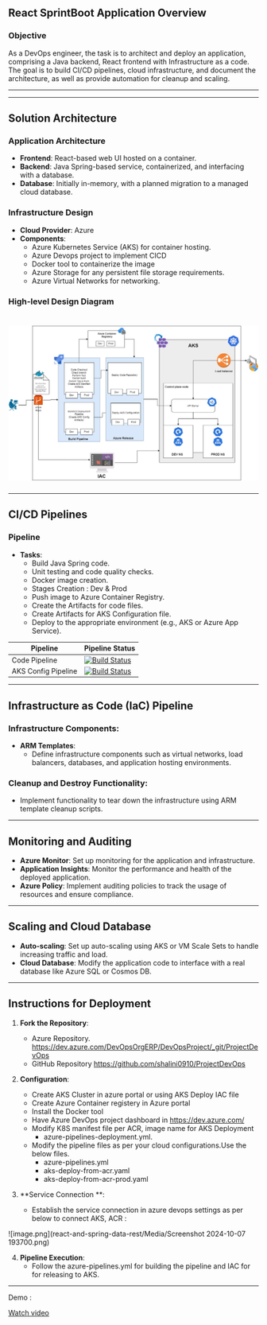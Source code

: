 
## **React SprintBoot Application Overview**

### **Objective**
As a DevOps engineer, the task is to architect and deploy an application, comprising a Java backend, React frontend with Infrastructure as a code. The goal is to build CI/CD pipelines, cloud infrastructure, and document the architecture, as well as provide automation for cleanup and scaling.

---


---

## **Solution Architecture**

### **Application Architecture**
- **Frontend**: React-based web UI hosted on a container.
- **Backend**: Java Spring-based service, containerized, and interfacing with a database.
- **Database**: Initially in-memory, with a planned migration to a managed cloud database.

### **Infrastructure Design**
- **Cloud Provider**: Azure
- **Components**:
  - Azure Kubernetes Service (AKS) for container hosting.
  - Azure Devops project to implement CICD
  - Docker tool to containerize the image
  - Azure Storage for any persistent file storage requirements.
  - Azure Virtual Networks for networking.

### **High-level Design Diagram**

# ![FlowDiagram (2).jpg](react-and-spring-data-rest/Media/FlowDiagram.jpg)
---

## **CI/CD Pipelines**

### **Pipeline**
- **Tasks**:
  - Build Java Spring code.
  - Unit testing and code quality checks.
  - Docker image creation.
  - Stages Creation : Dev & Prod
  - Push image to Azure Container Registry.
  - Create the Artifacts for code files.
  - Create Artifacts for AKS Configuration file.
  - Deploy to the appropriate environment (e.g., AKS or Azure App Service).


| Pipeline                  | Pipeline Status                                                                                                                                                                                                                                |
|---------------------------|------------------------------------------------------------------------------------------------------------------------------------------------------------------------------------------------------------------------------------------------|
| Code Pipeline       | [![Build Status](https://dev.azure.com/DevOpsOrgERP/DevOpsProject/_apis/build/status%2FProjectDevOps_Deploy%20Configurations?branchName=main)](https://dev.azure.com/DevOpsOrgERP/DevOpsProject/_build/latest?definitionId=14&branchName=main) |
| AKS Config Pipeline | [![Build Status](https://dev.azure.com/DevOpsOrgERP/DevOpsProject/_apis/build/status%2FProjectDevOps?branchName=main)](https://dev.azure.com/DevOpsOrgERP/DevOpsProject/_build/latest?definitionId=12&branchName=main)                         |

---

## **Infrastructure as Code (IaC) Pipeline**

### **Infrastructure Components**:
- **ARM Templates**:
  - Define infrastructure components such as virtual networks, load balancers, databases, and application hosting environments.
  
### **Cleanup and Destroy Functionality**:
- Implement functionality to tear down the infrastructure using ARM template cleanup scripts.

---

## **Monitoring and Auditing**

- **Azure Monitor**: Set up monitoring for the application and infrastructure.
- **Application Insights**: Monitor the performance and health of the deployed application.
- **Azure Policy**: Implement auditing policies to track the usage of resources and ensure compliance.

---

## **Scaling and Cloud Database**

- **Auto-scaling**: Set up auto-scaling using AKS or VM Scale Sets to handle increasing traffic and load.
- **Cloud Database**: Modify the application code to interface with a real database like Azure SQL or Cosmos DB.

---

## **Instructions for Deployment**

1. **Fork the Repository**:
   - Azure Repository.
https://dev.azure.com/DevOpsOrgERP/DevOpsProject/_git/ProjectDevOps
   - GitHub Repository
https://github.com/shalini0910/ProjectDevOps


2. **Configuration**:

   - Create AKS Cluster in azure portal or using AKS Deploy IAC file
   - Create Azure Container registery in Azure portal
   - Install the Docker tool
   - Have Azure DevOps project dashboard in https://dev.azure.com/
   - Modify K8S manifest file per ACR, image name for AKS Deployment
      - azure-pipelines-deployment.yml.
   - Modify the pipeline files as per your cloud configurations.Use the below files.
      - azure-pipelines.yml
      - aks-deploy-from-acr.yaml
      - aks-deploy-from-acr-prod.yaml

3. **Service Connection **:
   - Establish the service connection in azure devops settings as per below to connect AKS, ACR :

![image.png](react-and-spring-data-rest/Media/Screenshot 2024-10-07 193700.png)

4. **Pipeline Execution**:
   - Follow the azure-pipelines.yml for building the pipeline and IAC for for releasing to AKS.

---

Demo :

[Watch video](https://www.youtube.com/embed/_kmy5FjpOnc?si=EEQlHfUQUrOS8kim)



